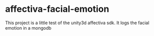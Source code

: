 # affectiva-facial-emotion
This project is a little test of the unity3d affectiva sdk. It logs the facial emotion in a mongodb 
